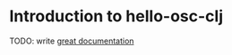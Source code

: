 # Introduction to hello-osc-clj

TODO: write [great documentation](http://jacobian.org/writing/what-to-write/)
